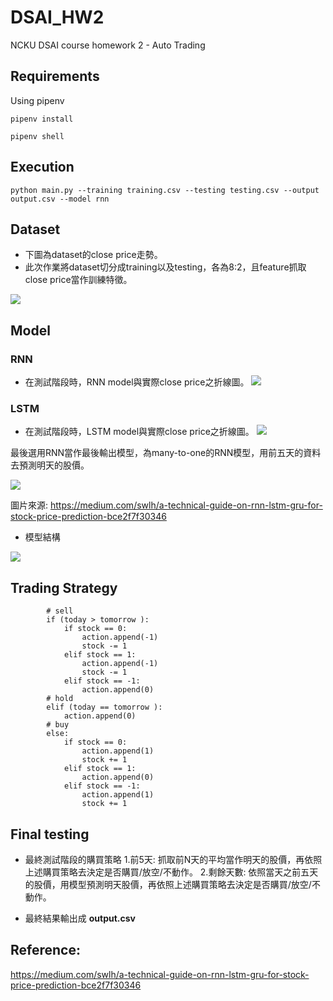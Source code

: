 # DSAI_HW2

NCKU DSAI course homework 2 - Auto Trading

## Requirements
Using pipenv
```
pipenv install
```

```
pipenv shell
```

## Execution

```
python main.py --training training.csv --testing testing.csv --output output.csv --model rnn
```
## Dataset

* 下圖為dataset的close price走勢。
* 此次作業將dataset切分成training以及testing，各為8:2，且feature抓取 close price當作訓練特徵。

![](https://i.imgur.com/kM0Bfxs.png)

## Model

### RNN

* 在測試階段時，RNN model與實際close price之折線圖。
![](https://i.imgur.com/7rTwM5W.png)

### LSTM

* 在測試階段時，LSTM model與實際close price之折線圖。
![](https://i.imgur.com/1lw1KiF.png)

最後選用RNN當作最後輸出模型，為many-to-one的RNN模型，用前五天的資料去預測明天的股價。

![](https://i.imgur.com/kpcRKKV.png)

圖片來源: https://medium.com/swlh/a-technical-guide-on-rnn-lstm-gru-for-stock-price-prediction-bce2f7f30346

*  模型結構

![](https://i.imgur.com/BXeza8I.png)


## Trading Strategy

```
        # sell
        if (today > tomorrow ):
            if stock == 0:
                action.append(-1)
                stock -= 1
            elif stock == 1:
                action.append(-1)
                stock -= 1
            elif stock == -1:
                action.append(0)
        # hold
        elif (today == tomorrow ):
            action.append(0)
        # buy
        else:
            if stock == 0:
                action.append(1)
                stock += 1
            elif stock == 1:
                action.append(0)
            elif stock == -1:
                action.append(1)
                stock += 1
```

## Final testing

* 最終測試階段的購買策略
    1.前5天: 抓取前N天的平均當作明天的股價，再依照上述購買策略去決定是否購買/放空/不動作。
    2.剩餘天數: 依照當天之前五天的股價，用模型預測明天股價，再依照上述購買策略去決定是否購買/放空/不動作。

* 最終結果輸出成 **output.csv**

## Reference:

https://medium.com/swlh/a-technical-guide-on-rnn-lstm-gru-for-stock-price-prediction-bce2f7f30346
